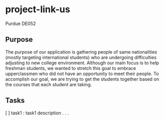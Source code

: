 # project-link-us
Purdue DE052 

## Purpose
The purpose of our application is gathering people of same nationalities (mostly targeting international students) who are undergoing difficulties adjusting to new college environment. Although our main focus is to help freshman students, we wanted to stretch this goal to embrace upperclassmen who did not have an opportunity to meet their people. To accomplish our goal, we are trying to get the students together based on the courses that each student are taking.

## Tasks
[ ] task1 : task1 description
.
.
.



